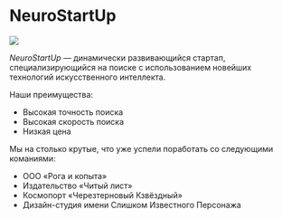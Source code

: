 # NeuroStartUp

![](https://netology-code.github.io/git-homeworks/introduction/assets/logo.png)

*NeuroStartUp* — динамически развивающийся стартап, специализирующийся на поиске с использованием 
 новейших технологий искусственного интеллекта.

Наши преимущества:
* Высокая точность поиска
* Высокая скорость поиска
* Низкая цена



Мы на столько крутые, что уже успели поработать со следующими команиями:

*  ООО «Рога и копыта»
*  Издательство «Читый лист»
*  Космопорт «Черезтерновый Кзвёздный»
*  Дизайн-студия имени Слишком Известного Персонажа
